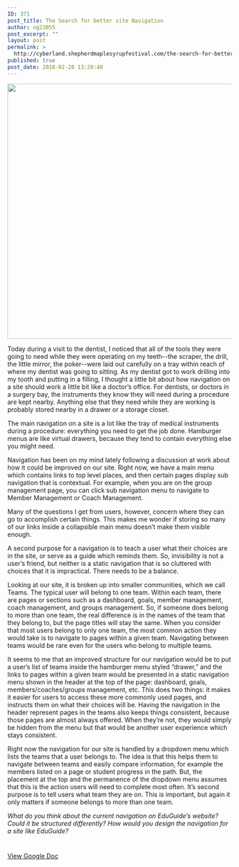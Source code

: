 ```yaml
---
ID: 371
post_title: The Search for better site Navigation
author: ng23055
post_excerpt: ""
layout: post
permalink: >
  http://cyberland.shepherdmaplesyrupfestival.com/the-search-for-better-site-navigation
published: true
post_date: 2018-02-28 13:20:48
---
```

<img title="" src="http://cyberland.shepherdmaplesyrupfestival.com/wp-content/uploads/2018/02/null-27.png" alt="" width="624" height="572" />

Today during a visit to the dentist, I noticed that all of the tools they were going to need while they were operating on my teeth--the scraper, the drill, the little mirror, the poker--were laid out carefully on a tray within reach of where my dentist was going to sitting. As my dentist got to work drilling into my tooth and putting in a filling, I thought a little bit about how navigation on a site should work a little bit like a doctor’s office. For dentists, or doctors in a surgery bay, the instruments they know they will need during a procedure are kept nearby. Anything else that they need while they are working is probably stored nearby in a drawer or a storage closet.

The main navigation on a site is a lot like the tray of medical instruments during a procedure: everything you need to get the job done. Hamburger menus are like virtual drawers, because they tend to contain everything else you might need.

Navigation has been on my mind lately following a discussion at work about how it could be improved on our site. Right now, we have a main menu which contains links to top level places, and then certain pages display sub navigation that is contextual. For example, when you are on the group management page, you can click sub navigation menu to navigate to Member Management or Coach Management.

Many of the questions I get from users, however, concern where they can go to accomplish certain things. This makes me wonder if storing so many of our links inside a collapsible main menu doesn’t make them visible enough.

A second purpose for a navigation is to teach a user what their choices are in the site, or serve as a guide which reminds them. So, invisibility is not a user’s friend, but neither is a static navigation that is so cluttered with choices that it is impractical. There needs to be a balance.

Looking at our site, it is broken up into smaller communities, which we call Teams. The typical user will belong to one team. Within each team, there are pages or sections such as a dashboard, goals, member management, coach management, and groups management. So, if someone does belong to more than one team, the real difference is in the names of the team that they belong to, but the page titles will stay the same. When you consider that most users belong to only one team, the most common action they would take is to navigate to pages within a given team. Navigating between teams would be rare even for the users who belong to multiple teams.

It seems to me that an improved structure for our navigation would be to put a user’s list of teams inside the hamburger menu styled “drawer,” and the links to pages within a given team would be presented in a static navigation menu shown in the header at the top of the page: dashboard, goals, members/coaches/groups management, etc. This does two things: it makes it easier for users to access these more commonly used pages, and instructs them on what their choices will be. Having the navigation in the header represent pages in the teams also keeps things consistent, because those pages are almost always offered. When they’re not, they would simply be hidden from the menu but that would be another user experience which stays consistent.

Right now the navigation for our site is handled by a dropdown menu which lists the teams that a user belongs to. The idea is that this helps them to navigate between teams and easily compare information, for example the members listed on a page or student progress in the path. But, the placement at the top and the permanence of the dropdown menu assumes that this is the action users will need to complete most often. It’s second purpose is to tell users what team they are on. This is important, but again it only matters if someone belongs to more than one team.

<i>What do you think about the current navigation on EduGuide’s website? Could it be structured differently? How would you design the navigation for a site like EduGuide?</i>

#

<a href="https://docs.google.com/document/d/11cPNhFuzWPoR0_SMbU7cHTzDp6Fj9j0bLWo5RFNDNIw/edit?usp=sharing">View Google Doc</a>